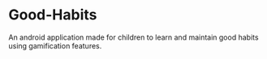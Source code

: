 # Good-Habits

An android application made for children to learn and maintain good habits using gamification features.
